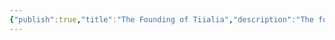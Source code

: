 ```yaml
---
{"publish":true,"title":"The Founding of Tiialia","description":"The founding of The Kingdom of Tiialia by Geblorgurin and his human allies.","created":"2025-10-16T09:27:59.000-04:00","modified":"2025-10-16T09:27:59.000-04:00","published":"2025-10-16T09:27:59.000-04:00","tags":["timeline"],"cssclasses":"","event-date":0,"display-date":"0 B.T."}
---
```


